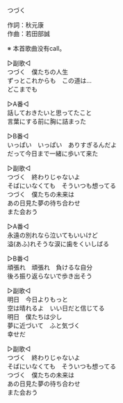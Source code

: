つづく  
  
作詞：秋元康  
作曲：若田部誠  
  
※ 本首歌曲没有call。  
  
▷副歌◁  
つづく　僕たちの人生  
ずっとこれからも　この道は…  
どこまでも  
  
▷A番◁  
話しておきたいと思ってたこと  
言葉にする前に胸に詰まった  
  
▷B番◁  
いっぱい　いっぱい　ありすぎるんだよ  
だって今日まで一緒に歩いて来た  
  
▷副歌◁  
つづく　終わりじゃないよ  
そばにいなくても　そういつも想ってる  
つづく　僕たちの未来は  
あの日見た夢の待ち合わせ  
また会おう  
  
▷A番◁  
永遠の別れなら泣いてもいいけど  
溢(あふ)れそうな涙に歯をくいしばる  
  
▷B番◁  
頑張れ　頑張れ　負けるな自分  
後ろ振り返らないで歩き出そう  
  
▷副歌◁  
明日　今日よりもっと  
空は晴れるよ　いい日だと信じてる  
明日　僕たちは少し  
夢に近づいて　ふと気づく  
幸せだ  
  
▷副歌◁  
つづく　終わりじゃないよ  
そばにいなくても　そういつも想ってる  
つづく　僕たちの未来は  
あの日見た夢の待ち合わせ  
また会おう  
